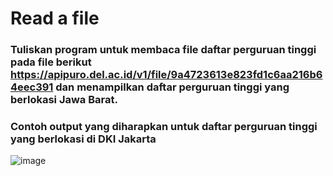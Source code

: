 # Read a file

### Tuliskan program untuk membaca file daftar perguruan tinggi pada file berikut https://apipuro.del.ac.id/v1/file/9a4723613e823fd1c6aa216b64eec391 dan menampilkan daftar perguruan tinggi yang berlokasi Jawa Barat.

### Contoh output yang diharapkan untuk daftar perguruan tinggi yang berlokasi di DKI Jakarta
![image](https://github.com/suffrizz/Read-a-file/assets/128014102/adde0933-405e-4071-88e1-3c28e7389536)
